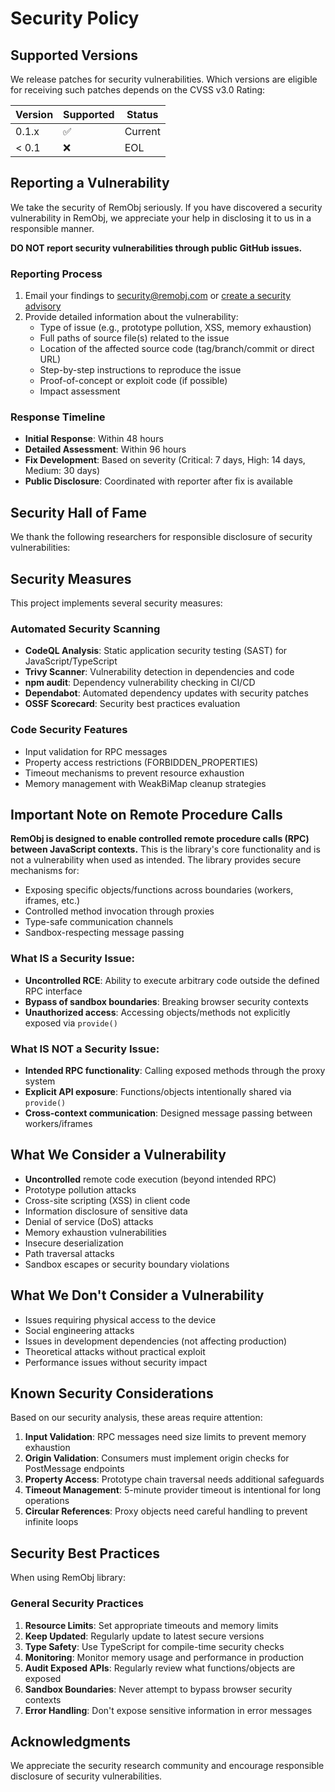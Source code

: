 # Security Policy

## Supported Versions

We release patches for security vulnerabilities. Which versions are eligible for receiving such patches depends on the CVSS v3.0 Rating:

| Version | Supported          | Status |
| ------- | ------------------ | ------ |
| 0.1.x   | :white_check_mark: | Current |
| < 0.1   | :x:                | EOL |

## Reporting a Vulnerability

We take the security of RemObj seriously. If you have discovered a security vulnerability in RemObj, we appreciate your help in disclosing it to us in a responsible manner.

**DO NOT report security vulnerabilities through public GitHub issues.**

### Reporting Process

1. Email your findings to security@remobj.com or [create a security advisory](https://github.com/remobj/remobj/security/advisories/new)
2. Provide detailed information about the vulnerability:
   - Type of issue (e.g., prototype pollution, XSS, memory exhaustion)
   - Full paths of source file(s) related to the issue
   - Location of the affected source code (tag/branch/commit or direct URL)
   - Step-by-step instructions to reproduce the issue
   - Proof-of-concept or exploit code (if possible)
   - Impact assessment

### Response Timeline

- **Initial Response**: Within 48 hours
- **Detailed Assessment**: Within 96 hours
- **Fix Development**: Based on severity (Critical: 7 days, High: 14 days, Medium: 30 days)
- **Public Disclosure**: Coordinated with reporter after fix is available

## Security Hall of Fame

We thank the following researchers for responsible disclosure of security vulnerabilities:

<!-- Names will be added here as vulnerabilities are reported and fixed -->

## Security Measures

This project implements several security measures:

### Automated Security Scanning
- **CodeQL Analysis**: Static application security testing (SAST) for JavaScript/TypeScript
- **Trivy Scanner**: Vulnerability detection in dependencies and code
- **npm audit**: Dependency vulnerability checking in CI/CD
- **Dependabot**: Automated dependency updates with security patches
- **OSSF Scorecard**: Security best practices evaluation

### Code Security Features
- Input validation for RPC messages
- Property access restrictions (FORBIDDEN_PROPERTIES)
- Timeout mechanisms to prevent resource exhaustion
- Memory management with WeakBiMap cleanup strategies

## Important Note on Remote Procedure Calls

**RemObj is designed to enable controlled remote procedure calls (RPC) between JavaScript contexts.** This is the library's core functionality and is not a vulnerability when used as intended. The library provides secure mechanisms for:

- Exposing specific objects/functions across boundaries (workers, iframes, etc.)
- Controlled method invocation through proxies
- Type-safe communication channels
- Sandbox-respecting message passing

### What IS a Security Issue:
- **Uncontrolled RCE**: Ability to execute arbitrary code outside the defined RPC interface
- **Bypass of sandbox boundaries**: Breaking browser security contexts
- **Unauthorized access**: Accessing objects/methods not explicitly exposed via `provide()`

### What IS NOT a Security Issue:
- **Intended RPC functionality**: Calling exposed methods through the proxy system
- **Explicit API exposure**: Functions/objects intentionally shared via `provide()`
- **Cross-context communication**: Designed message passing between workers/iframes

## What We Consider a Vulnerability

- **Uncontrolled** remote code execution (beyond intended RPC)
- Prototype pollution attacks
- Cross-site scripting (XSS) in client code
- Information disclosure of sensitive data
- Denial of service (DoS) attacks
- Memory exhaustion vulnerabilities
- Insecure deserialization
- Path traversal attacks
- Sandbox escapes or security boundary violations

## What We Don't Consider a Vulnerability

- Issues requiring physical access to the device
- Social engineering attacks
- Issues in development dependencies (not affecting production)
- Theoretical attacks without practical exploit
- Performance issues without security impact

## Known Security Considerations

Based on our security analysis, these areas require attention:

1. **Input Validation**: RPC messages need size limits to prevent memory exhaustion
2. **Origin Validation**: Consumers must implement origin checks for PostMessage endpoints
3. **Property Access**: Prototype chain traversal needs additional safeguards
4. **Timeout Management**: 5-minute provider timeout is intentional for long operations
5. **Circular References**: Proxy objects need careful handling to prevent infinite loops

## Security Best Practices

When using RemObj library:

### General Security Practices

1. **Resource Limits**: Set appropriate timeouts and memory limits
2. **Keep Updated**: Regularly update to latest secure versions
3. **Type Safety**: Use TypeScript for compile-time security checks
4. **Monitoring**: Monitor memory usage and performance in production
5. **Audit Exposed APIs**: Regularly review what functions/objects are exposed
6. **Sandbox Boundaries**: Never attempt to bypass browser security contexts
7. **Error Handling**: Don't expose sensitive information in error messages

## Acknowledgments

We appreciate the security research community and encourage responsible disclosure of security vulnerabilities.